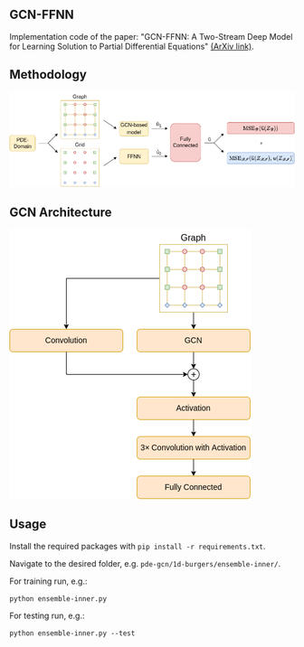 ## GCN-FFNN
Implementation code of the paper: "GCN-FFNN: A Two-Stream Deep Model for Learning Solution to Partial Differential Equations" [(ArXiv link)](https://arxiv.org/abs/2106.14742).


## Methodology
![pde-gcn](images/methodology.png)
<br />

## GCN Architecture
![pde-gcn <](images/architecture.png)
<br />

## Usage
Install the required packages with `pip install -r requirements.txt`.

Navigate to the desired folder, e.g. `pde-gcn/1d-burgers/ensemble-inner/`.

For training run, e.g.:
```
python ensemble-inner.py
```
For testing run, e.g.:
```
python ensemble-inner.py --test
```


<!-- 
## Citation 
```
```
-->
